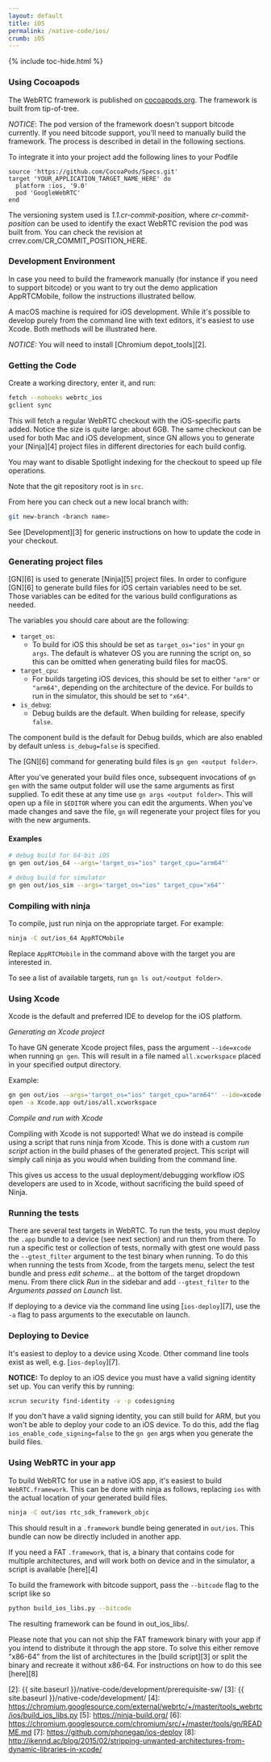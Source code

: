 ```yaml
---
layout: default
title: iOS
permalink: /native-code/ios/
crumb: iOS
---
```



{% include toc-hide.html %}

### Using Cocoapods

The WebRTC framework  is published on [cocoapods.org][1].
The framework is built from tip-of-tree.

_NOTICE_: The pod version of the framework doesn't support bitcode currently.
If you need bitcode support, you'll need to manually build the framework.
The process is described in detail in the following sections.

To integrate it into your project add the following lines to your Podfile

~~~~
source 'https://github.com/CocoaPods/Specs.git'
target 'YOUR_APPLICATION_TARGET_NAME_HERE' do
  platform :ios, '9.0'
  pod 'GoogleWebRTC'
end
~~~~

The versioning system used is *1.1.cr-commit-position*, where *cr-commit-position* can
be used to identify the exact WebRTC revision the pod was built from. You can check the
revision at crrev.com/CR_COMMIT_POSITION_HERE.

### Development Environment

In case you need to build the framework manually
(for instance if you need to support bitcode) or you want to try out the demo application
AppRTCMobile, follow the instructions illustrated bellow.

A macOS machine is required for iOS development. While it's possible to
develop purely from the command line with text editors, it's easiest to use
Xcode. Both methods will be illustrated here.

_NOTICE:_ You will need to install [Chromium depot_tools][2].

### Getting the Code

Create a working directory, enter it, and run:

~~~~~ bash
fetch --nohooks webrtc_ios
gclient sync
~~~~~

This will fetch a regular WebRTC checkout with the iOS-specific parts
added. Notice the size is quite large: about 6GB. The same checkout can be used
for both Mac and iOS development, since GN allows you to generate your
[Ninja][4] project files in different directories for each build config.

You may want to disable Spotlight indexing for the checkout to speed up
file operations.

Note that the git repository root is in `src`.

From here you can check out a new local branch with:

~~~~~ bash
git new-branch <branch name>
~~~~~

See [Development][3] for generic instructions on how
to update the code in your checkout.


### Generating project files

[GN][6] is used to generate [Ninja][5] project files. In order to configure
[GN][6] to generate build files for iOS certain variables need to be set.
Those variables can be edited for the various build configurations as needed.

The variables you should care about are the following:

* `target_os`:
  - To build for iOS this should be set as `target_os="ios"` in your `gn args`.
  The default is whatever OS you are running the script on, so this can be
  omitted when generating build files for macOS.
* `target_cpu`:
  - For builds targeting iOS devices, this should be set to either `"arm"` or
  `"arm64"`, depending on the architecture of the device. For builds to run in
  the simulator, this should be set to `"x64"`.
* `is_debug`:
  - Debug builds are the default. When building for release, specify `false`.

The component build is the default for Debug builds, which are also enabled by
default unless `is_debug=false` is specified.

The [GN][6] command for generating build files is `gn gen <output folder>`.

After you've generated your build files once, subsequent invocations of `gn gen`
with the same output folder will use the same arguments as first supplied.
To edit these at any time use `gn args <output folder>`. This will open up
a file in `$EDITOR` where you can edit the arguments. When you've made
changes and save the file, `gn` will regenerate your project files for you
with the new arguments.

#### Examples

~~~~~ bash
# debug build for 64-bit iOS
gn gen out/ios_64 --args='target_os="ios" target_cpu="arm64"'

# debug build for simulator
gn gen out/ios_sim --args='target_os="ios" target_cpu="x64"'
~~~~~

### Compiling with ninja

To compile, just run ninja on the appropriate target. For example:

~~~~~ bash
ninja -C out/ios_64 AppRTCMobile
~~~~~

Replace `AppRTCMobile` in the command above with the target you
are interested in.

To see a list of available targets, run `gn ls out/<output folder>`.

### Using Xcode

Xcode is the default and preferred IDE to develop for the iOS platform.

*Generating an Xcode project*

To have GN generate Xcode project files, pass the argument `--ide=xcode`
when running `gn gen`. This will result in a file named `all.xcworkspace`
placed in your specified output directory.

Example:

~~~~~ bash
gn gen out/ios --args='target_os="ios" target_cpu="arm64"' --ide=xcode
open -a Xcode.app out/ios/all.xcworkspace
~~~~~

*Compile and run with Xcode*

Compiling with Xcode is not supported! What we do instead is compile using a
script that runs ninja from Xcode. This is done with a custom _run script_
action in the build phases of the generated project. This script will simply
call ninja as you would when building from the command line.

This gives us access to the usual deployment/debugging workflow iOS developers
are used to in Xcode, without sacrificing the build speed of Ninja.

### Running the tests

There are several test targets in WebRTC. To run the tests, you must deploy the
`.app` bundle to a device (see next section) and run them from there.
To run a specific test or collection of tests, normally with gtest one would pass
the `--gtest_filter` argument to the test binary when running. To do this when
running the tests from Xcode, from the targets menu, select the test bundle
and press _edit scheme..._ at the bottom of the target dropdown menu. From there
click _Run_ in the sidebar and add `--gtest_filter` to the _Arguments passed on
Launch_ list.

If deploying to a device via the command line using [`ios-deploy`][7],
use the `-a` flag to pass arguments to the executable on launch.

### Deploying to Device

It's easiest to deploy to a device using Xcode. Other command line tools exist
as well, e.g. [`ios-deploy`][7].

**NOTICE:** To deploy to an iOS device you must have a valid signing identity
set up. You can verify this by running:

~~~~ bash
xcrun security find-identity -v -p codesigning
~~~~

If you don't have a valid signing identity, you can still build for ARM,
but you won't be able to deploy your code to an iOS device. To do this,
add the flag `ios_enable_code_signing=false` to the `gn gen` args when you
generate the build files.

### Using WebRTC in your app

To build WebRTC for use in a native iOS app, it's easiest to build
`WebRTC.framework`. This can be done with ninja as follows, replacing `ios`
with the actual location of your generated build files.

~~~~~ bash
ninja -C out/ios rtc_sdk_framework_objc
~~~~~

This should result in a `.framework` bundle being generated in `out/ios`.
This bundle can now be directly included in another app.

If you need a FAT `.framework`, that is, a binary that contains code for
multiple architectures, and will work both on device and in the simulator,
a script is available [here][4]

To build the framework with bitcode support, pass the `--bitcode` flag to the script like so

~~~~ bash
python build_ios_libs.py --bitcode
~~~~
The resulting framework can be found in out_ios_libs/.

Please note that you can not ship the FAT framework binary with your app
if you intend to distribute it through the app store.
To solve this either remove "x86-64" from the list of architectures in
the [build script][3] or split the binary and recreate it without x86-64.
For instructions on how to do this see [here][8]

[1]: https://cocoapods.org/pods/GoogleWebRTC
[2]: {{ site.baseurl }}/native-code/development/prerequisite-sw/
[3]: {{ site.baseurl }}/native-code/development/
[4]: https://chromium.googlesource.com/external/webrtc/+/master/tools_webrtc/ios/build_ios_libs.py
[5]: https://ninja-build.org/
[6]: https://chromium.googlesource.com/chromium/src/+/master/tools/gn/README.md
[7]: https://github.com/phonegap/ios-deploy
[8]: http://ikennd.ac/blog/2015/02/stripping-unwanted-architectures-from-dynamic-libraries-in-xcode/
